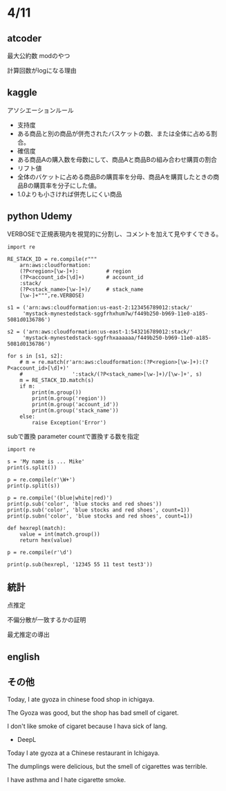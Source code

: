 # 4/11

## atcoder

最大公約数 modのやつ

計算回数がlogになる理由

## kaggle

アソシエーションルール
- 支持度
- ある商品と別の商品が併売されたバスケットの数、または全体に占める割合。
- 確信度
- ある商品Aの購入数を母数にして、商品Aと商品Bの組み合わせ購買の割合
- リフト値
- 全体のバケットに占める商品Bの購買率を分母、商品Aを購買したときの商品Bの購買率を分子にした値。
- 1.0よりも小さければ併売しにくい商品

## python Udemy

VERBOSEで正規表現内を視覚的に分割し、コメントを加えて見やすくできる。
```
import re

RE_STACK_ID = re.compile(r"""
    arn:aws:cloudformation:
    (?P<region>[\w-]+):         # region
    (?P<account_id>[\d]+)       # account_id
    :stack/
    (?P<stack_name>[\w-]+)/     # stack_name
    [\w-]+""",re.VERBOSE)

s1 = ('arn:aws:cloudformation:us-east-2:123456789012:stack/'
     'mystack-mynestedstack-sggfrhxhum7w/f449b250-b969-11e0-a185-5081d0136786')

s2 = ('arn:aws:cloudformation:us-east-1:543216789012:stack/'
     'mystack-mynestedstack-sggfrhxaaaaaa/f449b250-b969-11e0-a185-5081d0136786')

for s in [s1, s2]:
    # m = re.match(r'arn:aws:cloudformation:(?P<region>[\w-]+):(?P<account_id>[\d]+)'
    #                ':stack/(?P<stack_name>[\w-]+)/[\w-]+', s)
    m = RE_STACK_ID.match(s)
    if m:
        print(m.group())
        print(m.group('region'))
        print(m.group('account_id'))
        print(m.group('stack_name'))
    else:
        raise Exception('Error')

```
subで置換 parameter countで置換する数を指定


```
import re

s = 'My name is ... Mike'
print(s.split())

p = re.compile(r'\W+')
print(p.split(s))

p = re.compile('(blue|white|red)')
print(p.sub('color', 'blue stocks and red shoes'))
print(p.sub('color', 'blue stocks and red shoes', count=1))
print(p.subn('color', 'blue stocks and red shoes', count=1))

def hexrepl(match):
    value = int(match.group())
    return hex(value)

p = re.compile(r'\d')

print(p.sub(hexrepl, '12345 55 11 test test3'))

```

## 統計

点推定

不偏分散が一致するかの証明

最尤推定の導出

## english

## その他

Today, I ate gyoza in chinese food shop in ichigaya.

The Gyoza was good, but the shop has bad smell of cigaret.

I don't like smoke of cigaret because I hava sick of lang.

- DeepL

Today I ate gyoza at a Chinese restaurant in Ichigaya.

The dumplings were delicious, but the smell of cigarettes was terrible.

I have asthma and I hate cigarette smoke.









